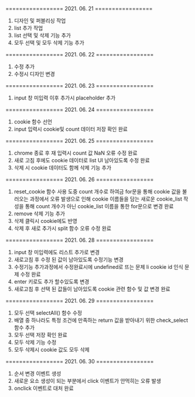 ================= 2021. 06. 21  =================
1. 디자인 및 퍼블리싱 작업
2. list 추가 작업
3. list 선택 및 삭제 기능 추가
4. 모두 선택 및 모두 삭제 기능 추가

================= 2021. 06. 22  =================
1. 수정 추가
2. 수정시 디자인 변경

================= 2021. 06. 23  =================
1. input 창 미입력 이후 추가시 placeholder 추가

================= 2021. 06. 24  =================
1. cookie 함수 선언
2. input 입력시 cookie및 count 데이터 저장 확인 완료

================= 2021. 06. 25  =================
1. chrome 종료 후 재 입력시 count 값 NaN 오류 수정 완료
2. 새로 고침 후에도 cookie 데이터로 list UI 남아있도록 수정 완료
3. 삭제 시 cookie 데이터도 함께 삭제 기능 추가

================= 2021. 06. 26  =================
1. reset_cookie 함수 사용 도중 count 개수로 하여금 for문을 통해 cookie 값을 불러오는 과정에서 오류 발생으로 인해 cookie 이름들을 담는 새로운 cookie_list 작성을 통해 count 개수가 아닌 cookie_list 이름을 통한 for문으로 변경 완료
2. remove 삭제 기능 추가
3. 삭제 클릭시 cookie에도 반영
4. 삭제 후 새로 추가시 split 함수 오류 수정 완료

================= 2021. 06. 28  =================
1. input 창 미입력에도 리스트 추가로 변경
2. 새로고침 후 수정 된 값이 남아있도록 수정기능 변경
3. 수정기능 추가과정에서 수정완료시에 undefined로 뜨는 문제 li cookie id 인식 문제 수정 완료
4. enter 키로도 추가 할수있도록 변경
5. 새로고침 후 선택 된 값들이 남아있도록 cookie 관련 함수 및 값 변경 완료

================= 2021. 06. 29  =================
1. 모두 선택 selectAll() 함수 수정
2. 배열 중 하나라도 특정 조건에 만족하는 return 값을 받아내기 위한 check_select 함수 추가
3. 모두 선택 저장 확인 완료
4. 모두 삭제 기능 수정
5. 모두 삭제시 cookie 값도 모두 삭제

================= 2021. 06. 30  =================
1. 순서 변경 이벤트 생성
2. 새로운 요소 생성이 되는 부분에서 click 이벤트가 안먹히는 오류 발생
3. onclick 이벤트로 대처 완료